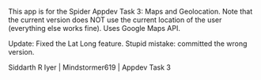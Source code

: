 This app is for the Spider Appdev Task 3: Maps and Geolocation. Note that the current version does NOT use the current location of the user (everything else works fine). Uses Google Maps API.

Update: Fixed the Lat Long feature. Stupid mistake: committed the wrong version.

Siddarth R Iyer | Mindstormer619 | Appdev Task 3